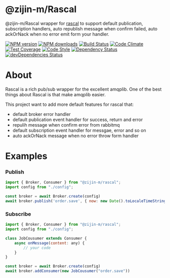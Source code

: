 # @zijin-m/Rascal

@zijin-m/Rascal wrapper for [rascal](https://www.npmjs.com/package/rascal) to support default publication, subscription handlers, auto republish message when confirm failed, auto ackOrNack when no error emit form your handler. 

[![NPM version](https://img.shields.io/npm/v/@zijin-m/rascal.svg?style=flat-square)](https://www.npmjs.com/package/@zijin-m/rascal)
[![NPM downloads](https://img.shields.io/npm/dm/@zijin-m/rascal.svg?style=flat-square)](https://www.npmjs.com/package/@zijin-m/rascal)
[![Build Status](https://img.shields.io/travis/guidesmiths/@zijin-m/rascal/master.svg)](https://travis-ci.org/guidesmiths/@zijin-m/rascal)
[![Code Climate](https://codeclimate.com/github/guidesmiths/@zijin-m/rascal/badges/gpa.svg)](https://codeclimate.com/github/guidesmiths/@zijin-m/rascal)
[![Test Coverage](https://codeclimate.com/github/guidesmiths/@zijin-m/rascal/badges/coverage.svg)](https://codeclimate.com/github/guidesmiths/@zijin-m/rascal/coverage)
[![Code Style](https://img.shields.io/badge/code%20style-imperative-brightgreen.svg)](https://github.com/guidesmiths/eslint-config-imperative)
[![Dependency Status](https://david-dm.org/guidesmiths/@zijin-m/rascal.svg)](https://david-dm.org/guidesmiths/@zijin-m/rascal)
[![devDependencies Status](https://david-dm.org/guidesmiths/@zijin-m/rascal/dev-status.svg)](https://david-dm.org/guidesmiths/@zijin-m/rascal?type=dev)

# About

Rascal is a rich pub/sub wrapper for the excellent amqplib. One of the best things about Rascal is that make amqplib easier.

This project want to add more default features for rascal that:

* default broker error handler
* default publication event handler for success, return and error
* repulih message when confirm error from rabbitmq
* default subscription event handler for messgae, error and so on
* auto ackOrNack message when no error throw form handler
  
# Examples 

### Publish

```js
import { Broker, Consumer } from "@zijin-m/rascal";
import config from "./config";

const broker = await Broker.create(config)
await broker.publish('order.save', { now: new Date().toLocaleTimeString() 
```

### Subscribe

```js
import { Broker, Consumer } from "@zijin-m/rascal";
import config from "./config";

class JobCousumer extends Consumer {
    async onMessage(content: any) {
        // your code
    }
}

const broker = await Broker.create(config)
await broker.addConsumer(new JobCousumer("order.save"))
```